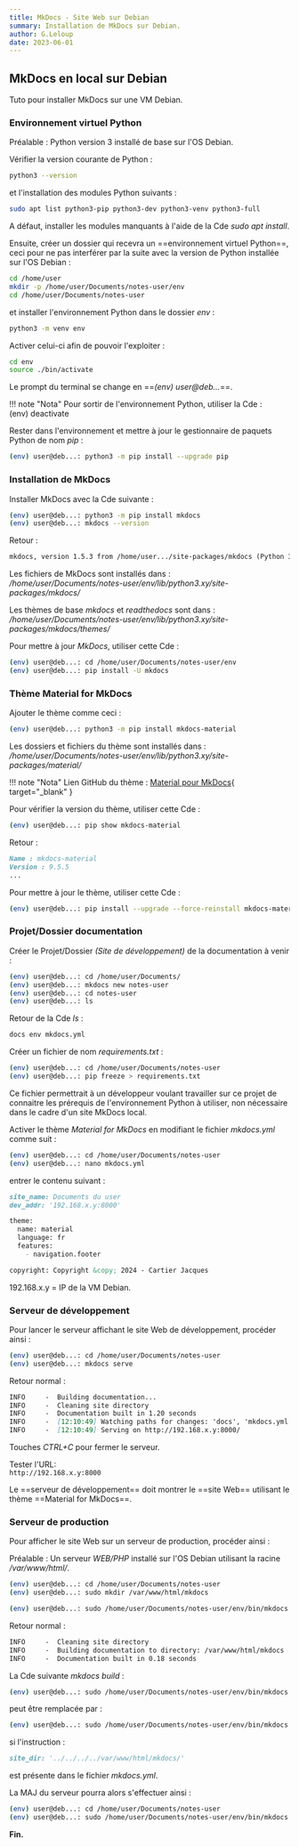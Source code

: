 ```yaml
---
title: MkDocs - Site Web sur Debian
summary: Installation de MkDocs sur Debian.
author: G.Leloup
date: 2023-06-01
---
```


## MkDocs en local sur Debian

Tuto pour installer MkDocs sur une VM Debian.

### Environnement virtuel Python

Préalable : Python version 3 installé de base sur l'OS Debian.

Vérifier la version courante de Python :

```bash
python3 --version
```

et l'installation des modules Python suivants :

```bash
sudo apt list python3-pip python3-dev python3-venv python3-full
```

A défaut, installer les modules manquants à l'aide de la Cde _sudo apt install_.

Ensuite, créer un dossier qui recevra un ==environnement virtuel Python==, ceci pour ne pas interférer par la suite avec la version de Python installée sur l'OS Debian :

```bash
cd /home/user
mkdir -p /home/user/Documents/notes-user/env
cd /home/user/Documents/notes-user
```

et installer l'environnement Python dans le dossier _env_ :

```bash
python3 -m venv env
```

Activer celui-ci afin de pouvoir l'exploiter :

```bash
cd env
source ./bin/activate
```

Le prompt du terminal se change en ==_(env) user@deb..._==.

!!! note "Nota"
    Pour sortir de l'environnement Python, utiliser la Cde :  
    (env) deactivate

Rester dans l'environnement et mettre à jour le gestionnaire de paquets Python de nom _pip_ :

```bash
(env) user@deb...: python3 -m pip install --upgrade pip
```

### Installation de MkDocs

Installer MkDocs avec la Cde suivante :

```bash
(env) user@deb...: python3 -m pip install mkdocs
(env) user@deb...: mkdocs --version
```

Retour :

```markdown
mkdocs, version 1.5.3 from /home/user.../site-packages/mkdocs (Python 3.11)
```

Les fichiers de MkDocs sont installés dans :  
_/home/user/Documents/notes-user/env/lib/python3.xy/site-packages/mkdocs/_

Les thèmes de base _mkdocs_ et _readthedocs_ sont dans :  
_/home/user/Documents/notes-user/env/lib/python3.xy/site-packages/mkdocs/themes/_

Pour mettre à jour _MkDocs_, utiliser cette Cde :

```bash
(env) user@deb...: cd /home/user/Documents/notes-user/env
(env) user@deb...: pip install -U mkdocs
```

### Thème Material for MkDocs

Ajouter le thème comme ceci :

```bash
(env) user@deb...: python3 -m pip install mkdocs-material
```

Les dossiers et fichiers du thème sont installés dans :  
_/home/user/Documents/notes-user/env/lib/python3.xy/site-packages/material/_

!!! note "Nota"
    Lien GitHub du thème : [Material pour MkDocs](https://squidfunk.github.io/mkdocs-material/){ target="_blank" }

Pour vérifier la version du thème, utiliser cette Cde :

```bash
(env) user@deb...: pip show mkdocs-material
```

Retour :

```markdown
Name : mkdocs-material
Version : 9.5.5
...
```

Pour mettre à jour le thème, utiliser cette Cde :

```bash
(env) user@deb...: pip install --upgrade --force-reinstall mkdocs-material
```

### Projet/Dossier documentation

Créer le Projet/Dossier _(Site de développement)_ de la documentation à venir :

```bash
(env) user@deb...: cd /home/user/Documents/
(env) user@deb...: mkdocs new notes-user
(env) user@deb...: cd notes-user
(env) user@deb...: ls
```

Retour de la Cde _ls_ :

```markdown
docs env mkdocs.yml
```

Créer un fichier de nom _requirements.txt_ :

```bash
(env) user@deb...: cd /home/user/Documents/notes-user
(env) user@deb...: pip freeze > requirements.txt
```

Ce fichier permettrait à un développeur voulant travailler sur ce projet de connaitre les prérequis de l'environnement Python à utiliser, non nécessaire dans le cadre d'un site MkDocs local.

Activer le thème _Material for MkDocs_ en modifiant le fichier _mkdocs.yml_ comme suit :

```bash
(env) user@deb...: cd /home/user/Documents/notes-user
(env) user@deb...: nano mkdocs.yml
```

entrer le contenu suivant :

```markdown
site_name: Documents du user
dev_addr: '192.168.x.y:8000'

theme:
  name: material
  language: fr
  features:
    - navigation.footer

copyright: Copyright &copy; 2024 - Cartier Jacques
```

192.168.x.y = IP de la VM Debian.

### Serveur de développement

Pour lancer le serveur affichant le site Web de développement, procéder ainsi :

```bash
(env) user@deb...: cd /home/user/Documents/notes-user
(env) user@deb...: mkdocs serve
```

Retour normal :

```markdown
INFO     -  Building documentation...
INFO     -  Cleaning site directory
INFO     -  Documentation built in 1.20 seconds
INFO     -  [12:10:49] Watching paths for changes: 'docs', 'mkdocs.yml'
INFO     -  [12:10:49] Serving on http://192.168.x.y:8000/
```

Touches _CTRL+C_ pour fermer le serveur.

Tester l'URL:  
`http://192.168.x.y:8000`

Le ==serveur de développement== doit montrer le ==site Web== utilisant le thème ==Material for MkDocs==.

### Serveur de production

Pour afficher le site Web sur un serveur de production, procéder ainsi :

Préalable : Un serveur _WEB/PHP_ installé sur l'OS Debian utilisant la racine _/var/www/html/_.

```bash
(env) user@deb...: cd /home/user/Documents/notes-user
(env) user@deb...: sudo mkdir /var/www/html/mkdocs

(env) user@deb...: sudo /home/user/Documents/notes-user/env/bin/mkdocs build -d /var/www/html/mkdocs/
```

Retour normal :

```markdown
INFO     -  Cleaning site directory
INFO     -  Building documentation to directory: /var/www/html/mkdocs
INFO     -  Documentation built in 0.18 seconds
```

La Cde suivante _mkdocs build_ :

```bash
(env) user@deb...: sudo /home/user/Documents/notes-user/env/bin/mkdocs build -d /var/www/html/mkdocs/
```

peut être remplacée par :

```bash
(env) user@deb...: sudo /home/user/Documents/notes-user/env/bin/mkdocs build
```

si l'instruction :

```markdown
site_dir: '../../../../var/www/html/mkdocs/'
```

est présente dans le fichier _mkdocs.yml_.

La MAJ du serveur pourra alors s'effectuer ainsi :

```bash
(env) user@deb...: cd /home/user/Documents/notes-user
(env) user@deb...: sudo /home/user/Documents/notes-user/env/bin/mkdocs build -c
```

**Fin.**
